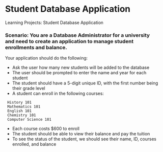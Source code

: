 # Student Database Application
Learning Projects: Student Database Application

### Scenario: You are a Database Administrator for a university and need to create an application to manage student enrollments and balance. 

Your application should do the following:
- Ask the user how many new students will be added to the database
- The user should be prompted to enter the name and year for each student
- The student should have a 5-digit unique ID, with the first number being their grade level
- A student can enroll in the following courses:
```
 History 101
 Mathematics 101
 English 101
 Chemistry 101
 Computer Science 101
```
- Each course costs $600 to enroll
- The student should be able to view their balance and pay the tuition
- To see the status of the student, we should see their name, ID, courses enrolled, and balance
